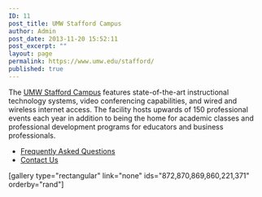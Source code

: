 ```yaml
---
ID: 11
post_title: UMW Stafford Campus
author: Admin
post_date: 2013-11-20 15:52:11
post_excerpt: ""
layout: page
permalink: https://www.umw.edu/stafford/
published: true
---
```

<div class="one-third first">

The <a href="http://www.umw.edu/stafford/about-the-stafford-campus/">UMW Stafford Campus</a> features state-of-the-art instructional technology systems, video conferencing capabilities, and wired and wireless internet access. The facility hosts upwards of 150 professional events each year in addition to being the home for academic classes and professional development programs for educators and business professionals.
<ul>
 	<li><a href="http://www.umw.edu/stafford/stafford-campus-faq/">Frequently Asked Questions</a></li>
 	<li><a href="http://www.umw.edu/stafford/contact-us/">Contact Us</a></li>
</ul>
</div>
<div class="two-thirds">

[gallery type="rectangular" link="none" ids="872,870,869,860,221,371" orderby="rand"]

</div>